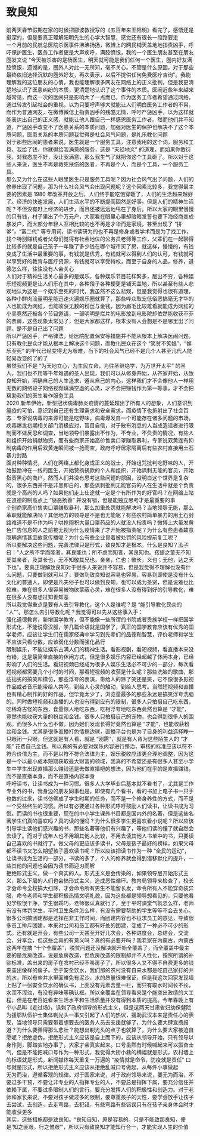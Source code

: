# 致良知

前两天春节假期在家的时候把郦波教授写的《五百年来王阳明》看完了，感悟还是挺深的，但是要真正理解阳明先生的心学大智慧，感觉还有很长一段路要走  
一个月前的民航总医院杀医事件沸沸扬扬，微博上的网民铺天盖地地指责凶手，呼吁保护医生，医务工作者更是大声疾呼，满腔愤恨，我的一个医生朋友甚至在朋友圈发文说 “今天被杀害的是杨医生，明天就可能是我们任何一个医生，圈内好友满腔愤恨，遗憾的是，圈外人对此一无所知，毫不关心。不管是什么原因，对于那些最终依旧选择沉默的圈外好友，再次表示，以后不提供任何免费医疗咨询”。我能理解我的这位朋友的心情，我也能理解很多网友在网络上的正义批判，但是我更清楚地认识了医患纠纷的本质，更清楚地认识了这个事件的本质。医闹近些年来越来越常见，而这一次的医闹只是影响大了一点而已，作为医务工作者希望通过网络，通过转发引起社会的重视，以为只要呼声够大就能让人们明白医务工作者的不易，而作为普通网友，在微博微信上指责凶手的残酷无情，呼吁严惩凶手，以为这样就能表达出自己的正义感，就能让他人跟自己一样感恩医务工作者。然而他们并不知道，严惩凶手改变不了医患关系的本质问题，加强对医生的保护也解决不了这个本质问题，医患关系的本质问题我觉得是社会风气问题，是礼乐教化问题  
对于那些医闹的患者来说，医生就是一个服务工具，注意我用的这个词，服务和工具，我给了钱，你就得给我满意的服务，这是 “天经地义” 的道理，而如果你敷衍我，对我态度不好，没让我满意，那么我生气了就把你这个工具砸了。所以对于这些人来说，医生不再是救死扶伤的医者，不再是个人，而是个工具，一个服务工具。  
那么又为什么在这些人眼里医生只是服务工具呢？因为社会风气出了问题，人们的修养出现了问题，那为什么社会风气会出现问题呢？这个因素比较多，我觉得最主要的因素是 1980 年改革开放之后，人们终于能吃饱穿暖了，人们的生活越来越好了。经济的快速发展，人们生活水平的不断提高固然是好事，但是人们的精神生活呢？不但没有赶上经济的进步，而且还被远远地甩在了身后。所以大家的眼里慢慢的只有钱，村子里出了个万元户，大家看在眼里心里却暗暗发誓也要下海经商变成暴发户，而大部分年轻人互相比较的也不再是才华而是家境，甚至出现了 “拼爹”，“富二代” 等专用词，读书读研为的也不再是修身或者学术而是为了找工作，找个特别赚钱或者父母们觉得有社会地位的公务员老师等工作，父辈们在一起聊得比较多的就是自己孩子一年赚了多少钱在哪个城市买了房，就这样，慢慢的，有钱变成了生活中最重要的事，有钱就是优秀，有钱就可以得到人们的认可，有钱就可以享受好的教育与医疗资源，有钱就可以享受特权，而至于自身的人品，修养，道德怎么样，往往没有人会关心  
人们对于精神生活关心最多的是娱乐，各种娱乐节目花样繁多，层出不穷，各种娱乐短视频更是让人们乐在其中，各种段子各种梗更是铺天盖地，所以甚至有些人悲观地认为这是一个娱乐至死的时代，我虽然不这么悲观，但是我觉得也很有道理，各种小鲜肉流量明星能迅速火遍娱乐圈就算了，那些哗众取宠低俗恶搞毫无才华的人也能成为网红，也能收获无数的粉丝与金钱，因为眉毛比较难看就能成为网红的小吴竟然还被各个节目邀请，一部明明是烂片的电影放到电影院却依然能收获不菲的票房，这些现象太常见了，但是大家都这样，根本没有人会想是不是哪里出了问题，是不是自己出了问题  
所以严惩凶手，严格律法，给医院配置保安等措施并不能从根本上解决医闹问题，只有教化民众才能从根本上解决这个问题，而教化民众在这个 “笑贫不笑娼”，“娱乐至死” 的年代已经变得尤为艰难，当下的社会风气已经不是几个人甚至几代人能轻易改变的了的了  
虽然我们不是 “为天地立心，为生民立命，为往圣继绝学，为万世开太平” 的圣人，我们也不用等千年难遇的圣人出现，我们可以从修身开始，从齐家开始，从致良知开始，明确自己的人生追求，遵从自己的内心，这样我们才不会像他人一样用无数的网络段子网络视频填满空虚的心灵，才不会把赚钱作为第一等事，才不会把帮助我们的医生看作服务工具  
2020 新年伊始，新型冠状病毒肺炎疫情的蔓延超出了所有人的想象，人们意识到瘟疫的可怕，意识到自己还有生理需求和安全需求，而疫情下也折射出了社会百态：专家说病毒的来源可能是吃野味，病毒爆发自一个可能存在诸多问题的市场，病毒爆发初期相关部门消极应对，盲目自信，对于散布消息的人当成造谣者进行限制而不做反思和调查，当地领导们暴露出不作为，不专业，不负责的情况，有些人和组织开始捐献物资，而有些商家开始高价售卖口罩赚取暴利，专家说双黄连有抑制病毒的作用后双黄连瞬间被一抢而空，政府呼吁居家隔离后有些农村直接用土石暴力封路  
面对种种情况，人们在网络上都化身成正义的战士，开始诅咒批判吃野味的人，开始鼓励冲在一线的医生，开始赞扬捐款的个人和组织，开始讽刺无能的官员，开始指责黑心的商户，然而人们并没有思考这些问题的原因，没明白这个世界是复杂的，很多东西并不是非黑即白的，那些讽刺批判无能官员的人在生活中就是个负责就是个高尚的人吗？如果他们走上仕途就一定是个有所作为的好官吗？在网络上站在道德的制高点上 “惩恶扬善” 并没有错，但是能独立思考才是最重要的事  
个别商家高价售卖口罩赚取暴利，那么加重处罚就能解决吗？当地领导无能，那么革职就能解决吗？其他地方的领导是不是也无能呢？有些农村简单暴力的用土石封路难道不是不作为吗？哄抢囤积大量口罩药品的人就没人指责吗？微博上大量发黄色广告信息的人之前被无视为什么疫情来了才开始被指责呢？为什么有些患者故意隐瞒病情甚至故意传播呢？为什么有些企业冒着被处罚的风险提前复工呢？  
所以要解决这些问题，完善法律只是形式，致良知才是根本。什么是良知？孟子曰：“人之所不学而能者，其良能也；所不虑而知者，其良知也。孩提之童无不知爱其亲者，及其长也，无不知敬其兄也。亲亲，仁也；敬长，义也；无他，达之天下也”。要真正理解致良知对于很多人来说并不容易，但是我觉得不理解也没有什么问题，只要做到就可以了，要做到致良知说容易也容易，容易到即使是没有什么文化的普通人，即使是凡夫俗子也可以做到良知，也可以成为圣贤，但是说难也比较难，难在很多人很容易被物欲蒙蔽心灵，难在很多人没有得到好的引导教化，难在很多人没有想过知善知恶  
所以我觉得重点是要有人去引导教化，这个人是谁呢？是 “能引导教化民众的 “人””。那怎么去引导教化呢？我觉得可以先从这些事入手：  
强化道德教育，新增国学教育，但不能像一些所谓的书院或者贵族学校一样把国学形式化，不能说穿汉服，学几篇论语就是国学了，真正的国学教育应该有优秀的国学老师，应该让学生们在儒家经典中学习到先辈们的品德和智慧，评价老师和学生不应该只看分数，应该弱化分数而强化品行  
限制娱乐，不能让娱乐占满人们的精神生活。看影视剧，看短视频，看直播本来没有错，这是最简单直接的休闲方式，但是很多娱乐内容已经超越了休闲本身，已经影响了人们的生活。看短视频已经成为很多人娱乐生活必不可少的一部分，每次看短视频都需要几个小时的时间，那看短视频的收获是什么呢？那些洗脑的歌曲，那些拙劣的搞笑和模仿，那些浮夸的表演，带给人的除了笑还是笑，它不像很多影视作品或者音乐能带给人共鸣，到给人心灵的触动，到给人思考。当然短视频和直播也有精心制作的好的作品，但毕竟太少了，浏览量最多的那些永远是搞笑浮夸洗脑的。同时做短视频和直播的人也没有得到应有的限制，很多人只拍摄自己吃东西，吃稀奇古怪的东西，食量惊人地吃东西，吃相浮夸地吃东西竟然也算是 “才能”，竟然也能收获大量的粉丝和金钱。很多人只拍摄自己的宠物，也会得到很多人的围观。而很多人什么也不做，因为她们发现长得好竟然也算是 “才能”，也能收获粉丝和金钱。尤其是很多直播打色情擦边球，直播平台也是为了自身的利益选择睁一只眼闭一只眼，但这就是有人看，就是 “刚需”，就是有人肯为这些陌生人的 “才能” 花费自己金钱。所以真的有必要对娱乐内容进行整治，审核的标准应该以符不符合价值为主，而不是以符不符合法律为主，娱乐税收应该更合理地调整，因为这是一个以最小成本短期获取最大财富的领域，我真的不希望还是有很多人甚至小学生中学生出现直播那么赚钱还是去做直播吧的想法，因为他们在乎的是直播赚钱，而不是直播本身，而不是直播内容本身  
呼吁读书，让读书成为一种习惯。很多人大学毕业后基本就不看书了，尤其是工作专业外的书，我身边的朋友同事也是，即使有几个看书，看的书加上电子书一只手也数的过来，读书仿佛成了学生时期的任务，而不是一个修身养性的方式，而不是一个受益终生的习惯。所以有必要通过各种形式呼吁鼓励人们读书，让读书成为习惯。而读的书也很重要，现在的中小学生课外书目都是国内外的名著，但是这些名著学生们真的喜欢吗？真的读的懂吗？为什么很多学生更喜欢看小说呢？所以应该引导学生读他们感兴趣的书，那些名著等他们有兴趣了，等他们读的懂了就自然会去读了。而对于成年人也不用跟其他人比较，不用去读其他人书单中的书，只要读自己喜欢的书就行了。做父母的更应该多读书，父母是孩子最好的榜样，如果父母都不读书又怎么期望孩子喜欢读书呢？所以应该把读书作为一种 “全民的运动”，让读书成为生活的一部分，书读的多了，个人的修养就会得到潜移默化的提升，一些其他的问题也会因为读书而迎刃而解  
拒绝形式主义，做一个真实的人。形式主义是会传染的，如果领导层开始形式主义，那么下层的人们也会搞形式主义，造成恶性循环。教育局领导来检查了，校长才会命令全校搞大扫除，才会命令所有男生不能留长发，命令所有人不能穿奇装异服，命令老师和学生都积极热情文明礼貌，因为这些都是领导想看见的，只要他看见学校很干净，学生很乖巧，老师很认真就行了，至于平时课堂气氛怎么样，老师有没有体罚学生，平时卫生条件怎么样，有没有需要帮助的学生等等不会去关心。很多公司搞团建都是选择在非工作时间，而团建内容也不征求员工的意见，导致很多员工排斥团建，本来对公司和员工都有好处的团建，变成了一种必不可少的形式。还有就是开会，有些公司一天甚至开好几次会，各种进度会，总结会，交流会，分享会，但这些会真的有意义吗？真的有必要开吗？我老家在内蒙古，内蒙古这两年在搞 “十个全覆盖”，脱贫问题还没解决就开始全覆盖了，而全覆盖中最主要的是危房改造，说是危房改造，但危房改造的限制却并不人性化，按照所谓的补贴标准，盖出来的房子在农村已经不叫房子了，所以很多人又不得不自费更多的钱来盖出像样的房子。至于安全饮水，我们那的农村没有自来水都是吃自己家打的井的水，所以有些井水里面难免有泥沙，水的质量很难保证，但是我这次回家发现墙上贴了一张安全饮水的确认书，上面没有元素含量一栏，而只有取水时间长不长，水浑不浑浊，有没有异味等确认框。所以全覆盖在领导看来是个能突出政绩的大工程，但是在老百姓看来生活水平和生活质量并没有得到本质的提高。今年春晚上有个小品叫《走过场》，讽刺了政府领导的形式主义，但是这两天甘肃省妇幼保健院为援鄂队伍护士集体剃光头一事又引起了人们的热议，援助武汉本来是责任心的表现，当地领导只需要带着想要去的医务人员去支援就够了，为什么要大肆宣扬报道？为什么要弄得那么悲壮？能想出剃光头的点子也就算了，为什么要大家被迫自愿呢？拒绝虚伪，拒绝形式主义应该是自上而下的，应该从领导开始，只有领导以身作则，脚踏实地办事了，大家才会真实起来。口号虽然有时候喊起来可以振奋士气，但是不能把喊口号作为一种形式，我觉得大街小巷的横幅就是形式，农村墙上的标语就是形式，新闻媒体每天重复一万遍的 “疫情就是命令，防疫就是责任” 口号就是形式，所以拒绝形式主义应该从拒绝乱喊口号做起，从每件小事做起  
无为而治，遵循客观的规律。对于国家来说，对于政府领导来说，要无为而治，不要过多干预，不要让非专业的人指挥专业的人，不要总是指挥下属，要充分信任并依赖下属，不要过多限制人们的言行，要充分发挥人们的积极性和创造力。对于老师和家长来说，不要对孩子做过多的限制，要尊重孩子的天性，要学会放手让孩子去尝试，去创造，去走弯路，去犯错，有些弯路有些错误只有在孩子亲身体会时才能收获更多  
其实，这些措施都是致良知。“良知自知，原是容易的。只是不能致那良知，便是‘知之匪艰，行之惟艰’”，所以只有致良知才能知行合一，才能实现人生的价值  
